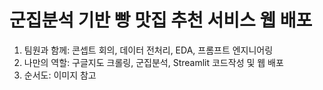 # 군집분석 기반 빵 맛집 추천 서비스 웹 배포

1. 팀원과 함께: 콘셉트 회의, 데이터 전처리, EDA, 프롬프트 엔지니어링
2. 나만의 역할: 구글지도 크롤링, 군집분석, Streamlit 코드작성 및 웹 배포
3. 순서도: 이미지 참고
